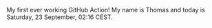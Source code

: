 My first ever working GitHub Action!
My name is Thomas and today is Saturday, 23 September, 02:16 CEST. 
